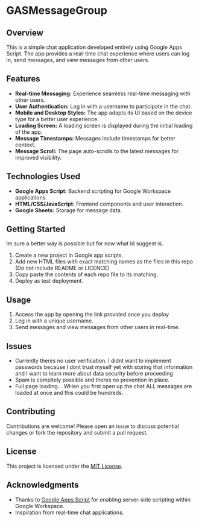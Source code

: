 # GASMessageGroup


## Overview

This is a simple chat application developed entirely using Google Apps Script. The app provides a real-time chat experience where users can log in, send messages, and view messages from other users.

## Features

- **Real-time Messaging:** Experience seamless real-time messaging with other users.
- **User Authentication:** Log in with a username to participate in the chat.
- **Mobile and Desktop Styles:** The app adapts its UI based on the device type for a better user experience.
- **Loading Screen:** A loading screen is displayed during the initial loading of the app.
- **Message Timestamps:** Messages include timestamps for better context.
- **Message Scroll:** The page auto-scrolls to the latest messages for improved visibility.

## Technologies Used

- **Google Apps Script:** Backend scripting for Google Workspace applications.
- **HTML/CSS/JavaScript:** Frontend components and user interaction.
- **Google Sheets:** Storage for message data.

## Getting Started

Im sure a better way is possible but for now what Id suggest is. 
1. Create a new project in Google app scripts.
2. Add new HTML files with exact matching names as the files in this repo (Do not include README or LICENCE)
3. Copy paste the contents of each repo file to its matching.
4. Deploy as test deployment.


## Usage

1. Access the app by opening the link provided once you deploy
2. Log in with a unique username.
3. Send messages and view messages from other users in real-time.

## Issues
* Currently theres no user verification. I didnt want to implement passwords because I dont trust myself yet with storing that information and I want to learn more about data security before proceeding
* Spam is compltely possible and theres no prevention in place.
* Full page loading... WHen you first open up the chat ALL messages are loaded at once and this could be hundreds. 

## Contributing

Contributions are welcome! Please open an issue to discuss potential changes or fork the repository and submit a pull request.

## License

This project is licensed under the [MIT License](LICENSE).

## Acknowledgments

- Thanks to [Google Apps Script](https://developers.google.com/apps-script) for enabling server-side scripting within Google Workspace.
- Inspiration from real-time chat applications.

